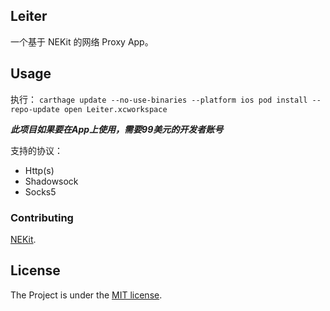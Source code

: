 ## Leiter

一个基于 NEKit 的网络 Proxy App。

## Usage

执行：
`carthage update --no-use-binaries --platform ios
pod install --repo-update
open Leiter.xcworkspace
`

***此项目如果要在App上使用，需要99美元的开发者账号***

支持的协议：
- Http(s)
- Shadowsock
- Socks5

### Contributing

 [NEKit](https://github.com/zhuhaow/NEKit).

## License

The Project is under the [MIT license](https://github.com/mas-cli/mas/blob/master/LICENSE).